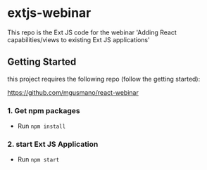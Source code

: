# extjs-webinar
This repo is the Ext JS code for the webinar 'Adding React capabilities/views to existing Ext JS applications'

## Getting Started

this project requires the following repo (follow the getting started):

https://github.com/mgusmano/react-webinar


### 1. Get npm packages

* Run `npm install`

### 2. start Ext JS Application

* Run `npm start`
